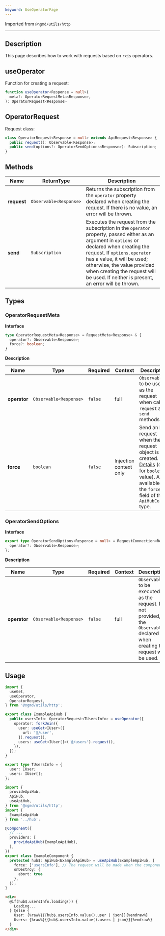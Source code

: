 ```yaml
---
keyword: UseOperatorPage
---
```


Imported from `@ngmd/utils/http`

---

## Description

This page describes how to work with requests based on `rxjs` operators.

## useOperator

Function for creating a request:

```ts
function useOperator<Response = null>(
  meta?: OperatorRequestMeta<Response>,
): OperatorRequest<Response>
```

## OperatorRequest

Request class:

```ts
class OperatorRequest<Response = null> extends ApiRequest<Response> {
  public request(): Observable<Response>;
  public send(options?: OperatorSendOptions<Response>): Subscription;
}
```

## Methods

| Name | ReturnType | Description |
|----------|----------|----------|
| **request** | `Observable<Response>` | Returns the subscription from the `operator` property declared when creating the request. If there is no value, an error will be thrown. |
| **send** | `Subscription` | Executes the request from the subscription in the `operator` property, passed either as an argument in `options` or declared when creating the request. If `options.operator` has a value, it will be used; otherwise, the value provided when creating the request will be used. If neither is present, an error will be thrown. |

## Types

### OperatorRequestMeta

**Interface**

```ts
type OperatorRequestMeta<Response> = RequestMeta<Response> & {
  operator?: Observable<Response>;
  force?: boolean;
}
```

**Description**

| Name | Type | Required | Context | Description |
|----------|----------|----------|----------|----------|
| **operator** | `Observable<Response>` | `false` | <span class="tag" success>full</span> | `Observable` to be used as the request when calling `request` and `send` methods. |
| **force** | `boolean` | `false` | <span class="tag" warning>Injection context only</span> | Send an **http** request when the request object is created.<br>[Details](/http/resources/use-get#force) (only for `boolean` value). Also available in the `force` field of the `ApiHubConfig` type. |

### OperatorSendOptions

**Interface**

```ts
export type OperatorSendOptions<Response = null> = RequestConnection<Response> & {
  operator?: Observable<Response>;
};
```

**Description**

| Name | Type | Required | Context | Description |
|----------|----------|----------|----------|----------|
| **operator** | `Observable<Response>` | `false` | <span class="tag" success>full</span> | `Observable` to be executed as the request. If not provided, the `Observable` declared when creating the request will be used. |

## Usage

```ts name="./hub/index.ts" group="usage-api-hub" {8-15}
import {
  useGet,
  useOperator,
  OperatorRequest,
} from '@ngmd/utils/http';

export class ExampleApiHub {
  public usersInfo: OperatorRequest<TUsersInfo> = useOperator({
    operator: forkJoin({
      user: useGet<IUser>({
        url: '@/user',
      }).request(),
      users: useGet<IUser[]>('@/users').request(),
    }),
  });
}

export type TUsersInfo = {
  user: IUser;
  users: IUser[];
};
```

```ts name="example.component.ts" group="usage-api-hub"
import {
  provideApiHub,
  ApiHub,
  useApiHub,
} from '@ngmd/utils/http';
import {
  ExampleApiHub
} from '../hub';

@Component({
  // ...
  providers: [
    provideApiHub(ExampleApiHub),
  ],
})
export class ExampleComponent {
  protected hub$: ApiHub<ExampleApiHub> = useApiHub(ExampleApiHub, {
    force: ['usersInfo'], // The request will be made when the component is created
    onDestroy: {
      abort: true
    },
  });
}
```

```html name="example.component.html" group="usage-api-hub"
<div>
  @if(hub$.usersInfo.loading()) {
    Loading...
  } @else {
    User: {%raw%}{{hub$.usersInfo.value().user | json}}{%endraw%}
    Users: {%raw%}{{hub$.usersInfo.value().users | json}}{%endraw%}
  }
</div>
```
